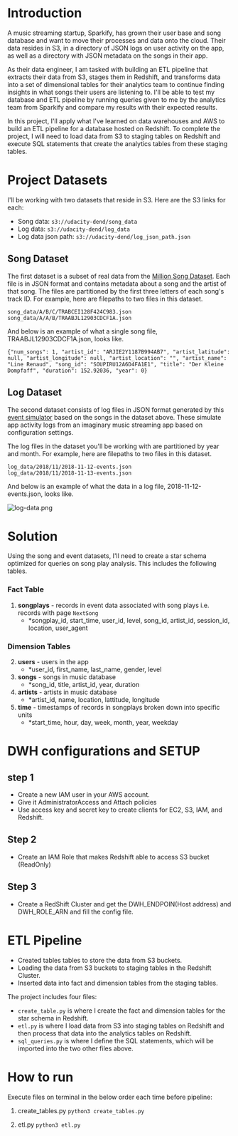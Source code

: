 # Introduction
A music streaming startup, Sparkify, has grown their user base and song database and want to move their processes and data onto the cloud. Their data resides in S3, in a directory of JSON logs on user activity on the app, as well as a directory with JSON metadata on the songs in their app.

As their data engineer, I am tasked with building an ETL pipeline that extracts their data from S3, stages them in Redshift, and transforms data into a set of dimensional tables for their analytics team to continue finding insights in what songs their users are listening to. I'll be able to test my database and ETL pipeline by running queries given to me by the analytics team from Sparkify and compare my results with their expected results.

In this project, I'll apply what I've learned on data warehouses and AWS to build an ETL pipeline for a database hosted on Redshift. To complete the project, I will need to load data from S3 to staging tables on Redshift and execute SQL statements that create the analytics tables from these staging tables.

# Project Datasets
I'll be working with two datasets that reside in S3. Here are the S3 links for each:
- Song data: `s3://udacity-dend/song_data`
- Log data: `s3://udacity-dend/log_data`
- Log data json path: `s3://udacity-dend/log_json_path.json`

## Song Dataset
The first dataset is a subset of real data from the [Million Song Dataset](https://labrosa.ee.columbia.edu/millionsong/). Each file is in JSON format and contains metadata about a song and the artist of that song. The files are partitioned by the first three letters of each song's track ID. For example, here are filepaths to two files in this dataset.

`song_data/A/B/C/TRABCEI128F424C983.json` <br>
`song_data/A/A/B/TRAABJL12903CDCF1A.json`

And below is an example of what a single song file, TRAABJL12903CDCF1A.json, looks like.

`{"num_songs": 1, "artist_id": "ARJIE2Y1187B994AB7", "artist_latitude": null, "artist_longitude": null, "artist_location": "", "artist_name": "Line Renaud", "song_id": "SOUPIRU12A6D4FA1E1", "title": "Der Kleine Dompfaff", "duration": 152.92036, "year": 0}`

## Log Dataset
The second dataset consists of log files in JSON format generated by this [event simulator](https://github.com/Interana/eventsim) based on the songs in the dataset above. These simulate app activity logs from an imaginary music streaming app based on configuration settings.

The log files in the dataset you'll be working with are partitioned by year and month. For example, here are filepaths to two files in this dataset.

`log_data/2018/11/2018-11-12-events.json` <br>
`log_data/2018/11/2018-11-13-events.json`

And below is an example of what the data in a log file, 2018-11-12-events.json, looks like.

![log-data.png](attachment:log-data.png)


# Solution
Using the song and event datasets, I'll need to create a star schema optimized for queries on song play analysis.
This includes the following tables.

### Fact Table
1. **songplays** - records in event data associated with song plays i.e. records with page `NextSong`
   - *songplay_id, start_time, user_id, level, song_id, artist_id, session_id, location, user_agent

### Dimension Tables
2. **users** - users in the app
   - *user_id, first_name, last_name, gender, level
3. **songs** - songs in music database
   - *song_id, title, artist_id, year, duration
4. **artists** - artists in music database
   - *artist_id, name, location, lattitude, longitude
5. **time** - timestamps of records in songplays broken down into specific units
   - *start_time, hour, day, week, month, year, weekday

# DWH configurations and SETUP
## step 1
- Create a new IAM user in your AWS account.
- Give it AdministratorAccess and Attach policies
- Use access key and secret key to create clients for EC2, S3, IAM, and Redshift.

## Step 2
- Create an IAM Role that makes Redshift able to access S3 bucket (ReadOnly)

## Step 3
- Create a RedShift Cluster and get the DWH_ENDPOIN(Host address) and DWH_ROLE_ARN and fill the config file.


# ETL Pipeline
- Created tables tables to store the data from S3 buckets.
- Loading the data from S3 buckets to staging tables in the Redshift Cluster.
- Inserted data into fact and dimension tables from the staging tables.

The project includes four files:
- `create_table.py` is where I create the fact and dimension tables for the star schema in Redshift.
- `etl.py` is where I load data from S3 into staging tables on Redshift and then process that data into the analytics tables on Redshift.
- `sql_queries.py` is where I define the SQL statements, which will be imported into the two other files above.

# How to run
Execute files on terminal in the below order each time before pipeline:

1. create_tables.py
   `python3 create_tables.py`

2. etl.py
   `python3 etl.py`